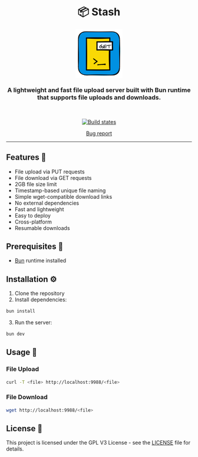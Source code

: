 <h1  align="center"  style="border-bottom: none;">
📦 Stash
</h1>

<p align="center">
<img src="https://raw.githubusercontent.com/BRAVO68WEB/stash/refs/heads/main/logo.png" style="border-bottom: none; display: block; margin-left: auto; margin-right: auto; width: 25%;">
</p>

<h3  align="center">A lightweight and fast file upload server built with Bun runtime that supports file uploads and downloads. </h3>

<br  />

<p  align="center">

<a  href="https://github.com/BRAVO68WEB/stash/actions/workflows/ci.yaml">
<img  alt="Build states"  src="https://github.com/BRAVO68WEB/stash/actions/workflows/ci.yaml/badge.svg?branch=main">
</a>

<p  align="center">
<a  href="https://github.com/BRAVO68WEB/stash/issues/new">Bug report</a>
</p>

<hr  />

## Features 🚀

- File upload via PUT requests
- File download via GET requests
- 2GB file size limit
- Timestamp-based unique file naming
- Simple wget-compatible download links
- No external dependencies
- Fast and lightweight
- Easy to deploy
- Cross-platform
- Resumable downloads

## Prerequisites 🔗

- [Bun](https://bun.sh) runtime installed

## Installation ⚙

1. Clone the repository
2. Install dependencies:

```bash
bun install
```

3. Run the server:

```bash
bun dev
```

## Usage 🙌

### File Upload

```bash
curl -T <file> http://localhost:9988/<file>
```

### File Download

```bash
wget http://localhost:9988/<file>
```

## License 📑

This project is licensed under the GPL V3 License - see the [LICENSE](LICENSE) file for details.

